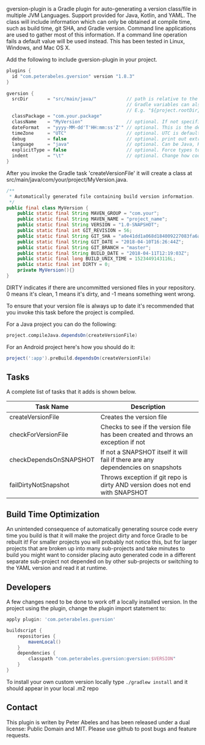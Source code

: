 gversion-plugin is a Gradle plugin for auto-generating a version class/file in multiple JVM Languages. Support provided 
for Java, Kotlin, and YAML. The class will include information which can only be obtained at compile time, such as 
build time, git SHA, and Gradle version. Command line applications are used to gather most of this information. 
If a command line operation fails a default value will be used instead. This has been tested in Linux, Windows, and Mac OS X.

Add the following to include gversion-plugin in your project.

```groovy
plugins {
  id "com.peterabeles.gversion" version "1.8.3"
}
 
gversion {
  srcDir       = "src/main/java/"           // path is relative to the sub-project by default
                                            // Gradle variables can also be used
                                            // E.g. "${project.rootDir}/module/src/main/java"
  classPackage = "com.your.package"
  className    = "MyVersion"                // optional. If not specified GVersion is used
  dateFormat   = "yyyy-MM-dd'T'HH:mm:ss'Z'" // optional. This is the default
  timeZone     = "UTC"                      // optional. UTC is default
  debug        = false                      // optional. print out extra debug information
  language     = "java"                     // optional. Can be Java, Kotlin, or YAML. Case insensitive.
  explicitType = false                      // optional. Force types to be explicitly printed
  indent       = "\t"                       // optional. Change how code is indented. 1 tab is default.
}
```


After you invoke the Gradle task 'createVersionFile' it will create a class at src/main/java/com/your/project/MyVersion.java.
```java
/**
 * Automatically generated file containing build version information.
 */
public final class MyVersion {
	public static final String MAVEN_GROUP = "com.your";
	public static final String MAVEN_NAME = "project_name";
	public static final String VERSION = "1.0-SNAPSHOT";
	public static final int GIT_REVISION = 56;
	public static final String GIT_SHA = "a0e41dd1a068d184009227083fa6ae276ef1846a";
	public static final String GIT_DATE = "2018-04-10T16:26:44Z";
	public static final String GIT_BRANCH = "master";
	public static final String BUILD_DATE = "2018-04-11T12:19:03Z";
	public static final long BUILD_UNIX_TIME = 1523449143116L;
	public static final int DIRTY = 0;
	private MyVersion(){}
}
```
DIRTY indicates if there are uncommitted versioned files in your repository. 0 means it's clean, 1 means it's
dirty, and -1 means something went wrong.

To ensure that your version file is always up to date it's recommended that you invoke this task before the project is compiled.

For a Java project you can do the following:
```groovy
project.compileJava.dependsOn(createVersionFile)
```

For an Android project here's how you should do it:
```groovy
project(':app').preBuild.dependsOn(createVersionFile)
```
## Tasks

A complete list of tasks that it adds is shown below.

| Task Name   |   Description   |
| ------------|-----------------|
| createVersionFile      | Creates the version file |
| checkForVersionFile    | Checks to see if the version file has been created and throws an exception if not |
| checkDependsOnSNAPSHOT | If not a SNAPSHOT itself it will fail if there are any dependencies on snapshots  |
| failDirtyNotSnapshot   | Throws exception if git repo is dirty AND version does not end with SNAPSHOT      |

## Build Time Optimization

An unintended consequence of automatically generating source code every time you build is that it will make the
project dirty and force Gradle to be rebuilt it! For smaller projects you will probably not notice this, but for larger
projects that are broken up into many sub-projects and take minutes to build you might want to consider placing 
auto generated code in a different separate sub-project not depended on by other sub-projects or switching to the 
YAML version and read it at runtime.

## Developers

A few changes need to be done to work off a locally installed version. In the project using the plugin,
change the plugin import statement to:
```groovy
apply plugin: 'com.peterabeles.gversion'

buildscript {
    repositories {
        mavenLocal()
    }
    dependencies {
        classpath "com.peterabeles.gversion:gversion:$VERSION"
    }
}
```
To install your own custom version locally type ```./gradlew install``` and it should appear in your local .m2 repo

## Contact

This plugin is writen by Peter Abeles and has been released under a dual license: Public Domain and MIT. Please use github to post bugs and feature requests.
